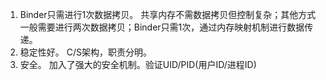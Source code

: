 1. Binder只需进行1次数据拷贝。
   共享内存不需数据拷贝但控制复杂；其他方式一般需要进行两次数据拷贝；Binder只需1次，通过内存映射机制进行数据传递。
2. 稳定性好。
   C/S架构，职责分明。
3. 安全。
   加入了强大的安全机制。验证UID/PID(用户ID/进程ID)